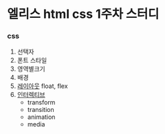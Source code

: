 # 엘리스 html css 1주차 스터디

### css
1. 선택자
2. 폰트 스타일
3. 영역별크기
4. 배경
5. [레이아웃] float, flex
6. [인터렉티브]
   * transform
   * transition
   * animation
   * media


[인터렉티브]: https://github.com/syseoz/html_css/tree/main/anima
[레이아웃]: https://github.com/syseoz/html_css/blob/main/interactive/book/layout01.html 
